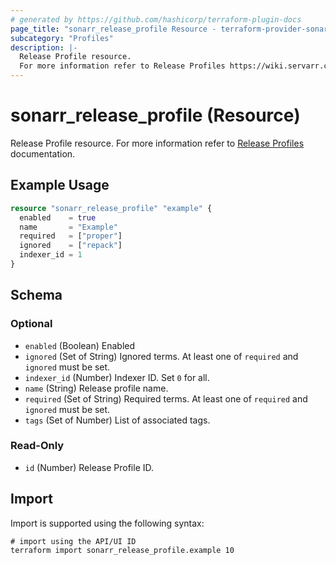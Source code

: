 ```yaml
---
# generated by https://github.com/hashicorp/terraform-plugin-docs
page_title: "sonarr_release_profile Resource - terraform-provider-sonarr"
subcategory: "Profiles"
description: |-
  Release Profile resource.
  For more information refer to Release Profiles https://wiki.servarr.com/sonarr/settings#release-profiles documentation.
---
```


# sonarr_release_profile (Resource)

[subcategory:Profiles]: #
Release Profile resource.
For more information refer to [Release Profiles](https://wiki.servarr.com/sonarr/settings#release-profiles) documentation.

## Example Usage

```terraform
resource "sonarr_release_profile" "example" {
  enabled    = true
  name       = "Example"
  required   = ["proper"]
  ignored    = ["repack"]
  indexer_id = 1
}
```

<!-- schema generated by tfplugindocs -->
## Schema

### Optional

- `enabled` (Boolean) Enabled
- `ignored` (Set of String) Ignored terms. At least one of `required` and `ignored` must be set.
- `indexer_id` (Number) Indexer ID. Set `0` for all.
- `name` (String) Release profile name.
- `required` (Set of String) Required terms. At least one of `required` and `ignored` must be set.
- `tags` (Set of Number) List of associated tags.

### Read-Only

- `id` (Number) Release Profile ID.

## Import

Import is supported using the following syntax:

```shell
# import using the API/UI ID
terraform import sonarr_release_profile.example 10
```
